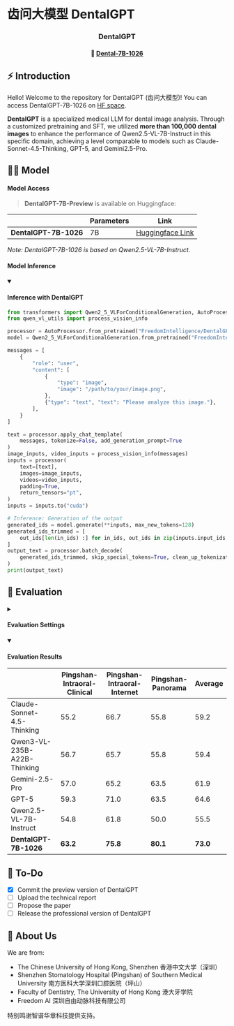 # 齿问大模型 DentalGPT

<div align="center">
<h3>
  DentalGPT
</h3>
</div>

<div align="center">
<h4>
 🤖 <a href="https://huggingface.co/Eric3200/DentalGPT-7B-1026" target="_blank">Dental-7B-1026</a>
</h4>
</div>

## ⚡ Introduction
Hello! Welcome to the repository for DentalGPT (齿问大模型)! You can access DentalGPT-7B-1026 on [HF space](https://huggingface.co/spaces/Eric3200/DentalGPT).

**DentalGPT** is a specialized medical LLM for dental image analysis. Through a customized pretraining and SFT, we utilized **more than 100,000 dental images** to enhance the performance of Qwen2.5-VL-7B-Instruct in this specific domain, achieving a level comparable to models such as Claude-Sonnet-4.5-Thinking, GPT-5, and Gemini2.5-Pro.

## 👨‍⚕️ Model

#### Model Access

> **DentalGPT-7B-Preview** is available on Huggingface:

|                        | Parameters |  Link                                                                  |
| ---------------------- | ---------- | --------------------------------------------------------------------- |
| **DentalGPT-7B-1026**  | 7B         | [Huggingface Link](https://huggingface.co/Eric3200/DentalGPT-7B-1026) |

*Note: DentalGPT-7B-1026 is based on Qwen2.5-VL-7B-Instruct.*

#### Model Inference

<details open>
<summary><h4>Inference with DentalGPT</h4></summary>

```python
from transformers import Qwen2_5_VLForConditionalGeneration, AutoProcessor
from qwen_vl_utils import process_vision_info

processor = AutoProcessor.from_pretrained("FreedomIntelligence/DentalGPT-7B-Preview")
model = Qwen2_5_VLForConditionalGeneration.from_pretrained("FreedomIntelligence/DentalGPT-7B-Preview", torch_dtype="auto", device_map="auto")

messages = [
    {
        "role": "user",
        "content": [
            {
                "type": "image",
                "image": "/path/to/your/image.png",
            },
            {"type": "text", "text": "Please analyze this image."},
        ],
    }
]

text = processor.apply_chat_template(
    messages, tokenize=False, add_generation_prompt=True
)
image_inputs, video_inputs = process_vision_info(messages)
inputs = processor(
    text=[text],
    images=image_inputs,
    videos=video_inputs,
    padding=True,
    return_tensors="pt",
)
inputs = inputs.to("cuda")

# Inference: Generation of the output
generated_ids = model.generate(**inputs, max_new_tokens=128)
generated_ids_trimmed = [
    out_ids[len(in_ids) :] for in_ids, out_ids in zip(inputs.input_ids, generated_ids)
]
output_text = processor.batch_decode(
    generated_ids_trimmed, skip_special_tokens=True, clean_up_tokenization_spaces=False
)
print(output_text)
```
</details>

## 🧐 Evaluation

<details close>
<summary><h4>Evaluation Settings</h></summary>

#### Evaluation Data Collection
To evaluate the capability of multimodal large language models (MLLMs) in understanding dental images, we curated a specialized evaluation dataset sourced from hospital and internet data.

The dataset is composed of three subsets:
1. **Pingshan-Intraoral-Clinical**
- A collection of intraoral photographs from the [AlphaDent](https://www.kaggle.com/competitions/alpha-dent) dataset, captured by licensed dentists from a clinical perspective under standardized lighting and imaging conditions.
- These images provide high-quality professional references of oral health conditions.
- Included labels: *Tooth discoloration, Abnormal gingival coloration, Gingival recession, Dental caries, Tooth pigmentation, Tooth defect or loss, Tooth loss, Dental calculus, Abnormal tooth morphology, Abnormal gingival morphology.*
2. **Pingshan-Intraoral-Internet**
- A set of intraoral images collected from the internet based on dental-related keywords.
– The images feature diverse lighting and shooting angles, simulating photos that patients might take themselves.
- Included labels: *Tooth pigmentation, Abnormal gingival coloration, Dental calculus, Tooth loss, Dental caries, Abnormal gingival morphology, Gingival recession.*
3. **Pingshan-Panorama**
- A dataset of panoramic dental radiographs (X-rays) provided by Shenzhen Stomatology Hospital (Pingshan) of Southern Medical University, containing real patient panoramic imaging data.
- Included labels: *Periodontal disease, Root canal treatment, Tooth defect or loss, Jawbone lesion, Periapical lesion, Impacted tooth.*
Together, these subsets cover both clinical and in-the-wild dental imaging conditions, ensuring a comprehensive evaluation of the models’ visual diagnostic abilities.

#### Annotation and Filtering
All images were **annotated by professional dentists** from Shenzhen Stomatology Hospital (Pingshan) of Southern Medical University.

To ensure high data reliability, only samples with an **inter-annotator agreement above 90% were retained for evaluation**.

Additionally, **all labels were balanced** between positive and negative samples to ensure fairness across categories.
This enables direct comparison of model accuracy across different disease types.

#### Evaluation Protocol
Each evaluated MLLM was required to determine whether a given image indicates the presence (“Yes”) or absence (“No”) of a specific dental condition.

The model’s final output must be strictly binary (“Yes” or “No”), without providing explanations. (Note: Reasoning-enabled models may internally generate their chain of thought.)
</details>
<details open>
<summary><h4>Evaluation Results</h4></summary>
  
|      | Pingshan-Intraoral-Clinical | Pingshan-Intraoral-Internet | Pingshan-Panorama | Average |
| ----- | ----- | ----- | ----- | ----- |
| Claude-Sonnet-4.5-Thinking | 55.2 | 66.7 | 55.8 | 59.2 |
| Qwen3-VL-235B-A22B-Thinking | 56.7 | 65.7 | 55.8 | 59.4 |
| Gemini-2.5-Pro | 57.0 | 65.2 | 63.5 | 61.9 |
| GPT-5 | 59.3 | 71.0 | 63.5 | 64.6 |
| Qwen2.5-VL-7B-Instruct | 54.8 | 61.8 | 50.0 | 55.5 |
| **DentalGPT-7B-1026** | **63.2** | **75.8** | **80.1** | **73.0** |
</details>

## 🎯 To-Do
- [x] Commit the preview version of DentalGPT
- [ ] Upload the technical report
- [ ] Propose the paper
- [ ] Release the professional version of DentalGPT

##  📖 About Us
We are from:
- The Chinese University of Hong Kong, Shenzhen 香港中文大学（深圳）
- Shenzhen Stomatology Hospital (Pingshan) of Southern Medical University 南方医科大学深圳口腔医院（坪山）
- Faculty of Dentistry, The University of Hong Kong 港大牙学院
- Freedom AI 深圳自由动脉科技有限公司

特别鸣谢智谱华章科技提供支持。
